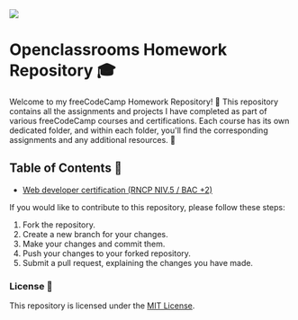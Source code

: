 <img src="https://camo.githubusercontent.com/deadf15ef64292f0576fee682c1d7fe4a9b2617bc436cb335eb6c136ccfcbe50/68747470733a2f2f63646e2e66726565636f646563616d702e6f72672f706c6174666f726d2f756e6976657273616c2f6663635f62616e6e65725f6e65772e706e67">

# Openclassrooms Homework Repository :mortar_board:

Welcome to my freeCodeCamp Homework Repository! :wave: This repository contains all the assignments and projects I have completed as part of various freeCodeCamp courses and certifications. Each course has its own dedicated folder, and within each folder, you'll find the corresponding assignments and any additional resources. :file_folder:

## Table of Contents :scroll:
- [Web developer certification (RNCP NIV.5 / BAC +2)](./booki-starter-code-master)

If you would like to contribute to this repository, please follow these steps:

1. Fork the repository.
2. Create a new branch for your changes.
3. Make your changes and commit them.
4. Push your changes to your forked repository.
5. Submit a pull request, explaining the changes you have made.

### License :page_with_curl:

This repository is licensed under the [MIT License](LICENSE).
